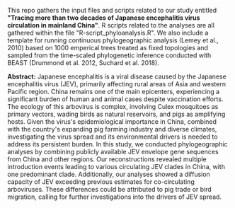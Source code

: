 This repo gathers the input files and scripts related to our study entitled **"Tracing more than two decades of Japanese encephalitis virus circulation in mainland China"**. R scripts related to the analyses are all gathered within the file "R-script_phyloanalysis.R". 
We also include a template for running continuous phylogeographic analysis (Lemey et al., 2010) based on 1000 emperical trees treated as fixed topologies and sampled from the time-scaled phylogenetic inference conducted with BEAST (Drummond et al. 2012, Suchard et al. 2018).

**Abstract:** Japanese encephalitis is a viral disease caused by the Japanese encephalitis virus (JEV), primarily affecting rural areas of Asia and western Pacific region. China remains one of the main epicenters, experiencing a significant burden of human and animal cases despite vaccination efforts. The ecology of this arbovirus is complex, involving Culex mosquitoes as primary vectors, wading birds as natural reservoirs, and pigs as amplifying hosts. Given the virus's epidemiological importance in China, combined with the country's expanding pig farming industry and diverse climates, investigating the virus spread and its environmental drivers is needed to address its persistent burden. In this study, we conducted phylogeographic analyses by combining publicly available JEV envelope gene sequences from China and other regions. Our reconstructions revealed multiple introduction events leading to various circulating JEV clades in China, with one predominant clade. Additionally, our analyses showed a diffusion capacity of JEV exceeding previous estimates for co-circulating arboviruses. These differences could be attributed to pig trade or bird migration, calling for further investigations into the drivers of JEV spread.
